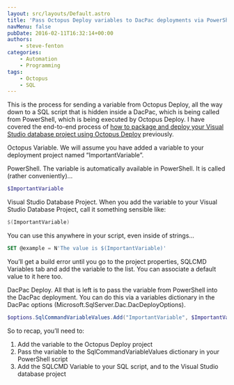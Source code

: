 ```yaml
---
layout: src/layouts/Default.astro
title: 'Pass Octopus Deploy variables to DacPac deployments via PowerShell'
navMenu: false
pubDate: 2016-02-11T16:32:14+00:00
authors:
    - steve-fenton
categories:
    - Automation
    - Programming
tags:
    - Octopus
    - SQL
---
```


This is the process for sending a variable from Octopus Deploy, all the way down to a SQL script that is hidden inside a DacPac, which is being called from PowerShell, which is being executed by Octopus Deploy. I have covered the end-to-end process of [how to package and deploy your Visual Studio database project using Octopus Deploy](/blog/2015/06/packaging-visual-studio-database-project-with-octopack/) previously.

Octopus Variable. We will assume you have added a variable to your deployment project named “ImportantVariable”.

PowerShell. The variable is automatically available in PowerShell. It is called (rather conveniently)…

```powershell
$ImportantVariable
```

Visual Studio Database Project. When you add the variable to your Visual Studio Database Project, call it something sensible like:

```powershell
$(ImportantVariable)
```

You can use this anywhere in your script, even inside of strings…

```sql
SET @example = N'The value is $(ImportantVariable)'
```

You’ll get a build error until you go to the project properties, SQLCMD Variables tab and add the variable to the list. You can associate a default value to it here too.

DacPac Deploy. All that is left is to pass the variable from PowerShell into the DacPac deployment. You can do this via a variables dictionary in the DacPac options (Microsoft.SqlServer.Dac.DacDeployOptions).

```powershell
$options.SqlCommandVariableValues.Add("ImportantVariable", $ImportantVariable)
```

So to recap, you’ll need to:

1. Add the variable to the Octopus Deploy project
2. Pass the variable to the SqlCommandVariableValues dictionary in your PowerShell script
3. Add the SQLCMD Variable to your SQL script, and to the Visual Studio database project